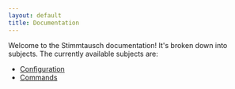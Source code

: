 ```yaml
---
layout: default
title: Documentation
---
```


Welcome to the Stimmtausch documentation! It's broken down into subjects. The currently available subjects are:

* [Configuration](/docs/config)
* [Commands](/docs/commands)
